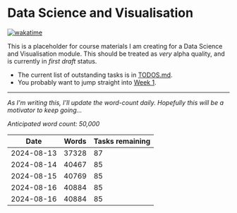 # Data Science and Visualisation

[![wakatime](https://wakatime.com/badge/user/36bf122f-6a28-4b99-a221-4ae75be36620/project/353964d7-5f86-4ffe-8908-5c86f796865c.svg)](https://wakatime.com/badge/user/36bf122f-6a28-4b99-a221-4ae75be36620/project/353964d7-5f86-4ffe-8908-5c86f796865c)

This is a placeholder for course materials I am creating for a Data Science and
Visualisation module. This should be treated as _very_ alpha quality, and is
currently in _first draft_ status.

- The current list of outstanding tasks is in [TODOS.md](TODOS.md).
- You probably want to jump straight into [Week 1](01/1.0.md).

---

_As I'm writing this, I'll update the word-count daily. Hopefully this will be a
motivator to keep going..._

_Anticipated word count: 50,000_

| Date       | Words | Tasks remaining |
| ---------- | ----- | --------------- |
| 2024-08-13 | 37328 | 87              |
| 2024-08-14 | 40467 | 85              |
| 2024-08-15 | 40769 | 85              |
| 2024-08-16 | 40884 | 85              |
| 2024-08-16 | 40884 | 85              |
